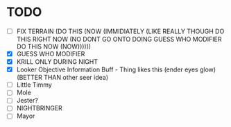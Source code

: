# TODO
- [ ] FIX TERRAIN (DO THIS (NOW (IMMIDIATELY (LIKE REALLY THOUGH DO THIS RIGHT NOW (NO DONT GO ONTO DOING GUESS WHO MODIFIER DO THIS NOW (NOW))))))
- [x] GUESS WHO MODIFIER
- [x] KRILL ONLY DURING NIGHT
- [x] Looker Objective Information Buff - Thing likes this (ender eyes glow) (BETTER THAN other seer idea)
- [ ] Little Timmy
- [ ] Mole
- [ ] Jester?
- [ ] NIGHTBRINGER
- [ ] Mayor